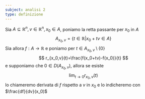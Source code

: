 ```yaml
---
subject: analisi 2
type: definizione
---
```

Sia $A\subseteq\mathbb{R}^n,v\in\mathbb{R}^n,x_0\in A$, poniamo la retta passante per $x_0$ in $A$
$$
A_{x_0,v}=\{t\in\mathbb{R}|x_0+tv\in A\}
$$
Sia allora $f:A\to\mathbb{R}$ e poniamo per $t\in A_{x_0,v}\setminus\{0\}$
$$
r_{x_0,v}(t)=\frac{f(x_0+tv)-f(x_0)}{t}
$$
e supponiamo che $0\in D(A_{x_0,v})$, allora se esiste
$$
\lim_{t\to0}r_{x_0,v}(t)
$$
lo chiameremo derivata di $f$ rispetto a $v$ in $x_0$ e lo indicheremo con $\frac{df}{dv}(x_0)$